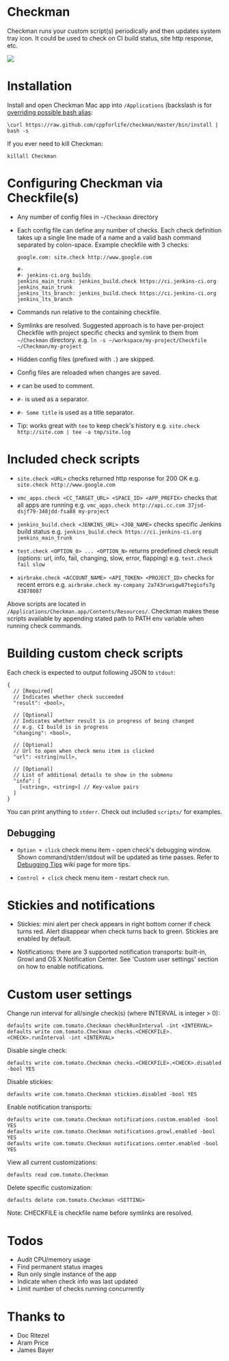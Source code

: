 # Checkman

Checkman runs your custom script(s) periodically and then updates system tray
icon. It could be used to check on CI build status, site http response, etc.

![](https://raw.github.com/cppforlife/checkman/master/screenshots/checkman.png)


# Installation

Install and open Checkman Mac app into `/Applications`
(backslash is for [overriding possible bash alias](http://en.wikipedia.org/wiki/Alias_(command\)#Overriding_aliases)):

    \curl https://raw.github.com/cppforlife/checkman/master/bin/install | bash -s

If you ever need to kill Checkman:

    killall Checkman


# Configuring Checkman via Checkfile(s)

* Any number of config files in `~/Checkman` directory

* Each config file can define any number of checks. Each check definition takes
  up a single line made of a name and a valid bash command separated by
  colon-space. Example checkfile with 3 checks:

    ```
    google.com: site.check http://www.google.com

    #-
    #- jenkins-ci.org builds
    jenkins_main_trunk: jenkins_build.check https://ci.jenkins-ci.org jenkins_main_trunk
    jenkins_lts_branch: jenkins_build.check https://ci.jenkins-ci.org jenkins_lts_branch
    ```

* Commands run relative to the containing checkfile.

* Symlinks are resolved. Suggested approach is to have per-project Checkfile
  with project specific checks and symlink to them from `~/Checkman` directory.
  e.g. `ln -s ~/workspace/my-project/Checkfile ~/Checkman/my-project`

* Hidden config files (prefixed with `.`) are skipped.

* Config files are reloaded when changes are saved.

* `#` can be used to comment.

* `#-` is used as a separator.

* `#- Some title` is used as a title separator.

* Tip: works great with `tee` to keep check's history
  e.g. `site.check http://site.com | tee -a tmp/site.log`


# Included check scripts

* `site.check <URL>` checks returned http response for 200 OK
  e.g. `site.check http://www.google.com`

* `vmc_apps.check <CC_TARGET_URL> <SPACE_ID> <APP_PREFIX>`
  checks that all apps are running
  e.g. `vmc_apps.check http://api.cc.com 37jsd-dsjf79-348jdd-fsa88 my-project`

* `jenkins_build.check <JENKINS_URL> <JOB_NAME>`
  checks specific Jenkins build status
  e.g. `jenkins_build.check https://ci.jenkins-ci.org jenkins_main_trunk`

* `test.check <OPTION_0> ... <OPTION_N>` returns predefined check result
  (options: url, info, fail, changing, slow, error, flapping)
  e.g. `test.check fail slow`

* `airbrake.check <ACCOUNT_NAME> <API_TOKEN> <PROJECT_ID>`
  checks for recent errors
  e.g. `airbrake.check my-company 2a743rueigw87tegiofs7g 43878087`

Above scripts are located in `/Applications/Checkman.app/Contents/Resources/`.
Checkman makes these scripts available by appending stated path to PATH env
variable when running check commands.


# Building custom check scripts

Each check is expected to output following JSON to `stdout`:

    {
      // [Required]
      // Indicates whether check succeeded
      "result": <bool>,

      // [Optional]
      // Indicates whether result is in progress of being changed
      // e.g. CI build is in progress
      "changing": <bool>,

      // [Optional]
      // Url to open when check menu item is clicked
      "url": <string|null>,

      // [Optional]
      // List of additional details to show in the submenu
      "info": [
        [<string>, <string>] // Key-value pairs
      ]
    }

You can print anything to `stderr`. Check out included `scripts/` for examples.


## Debugging

* `Option + click` check menu item - open check's debugging window.
  Shown command/stderr/stdout will be updated as time passes. Refer to
  [Debugging Tips](https://github.com/cppforlife/checkman/wiki/Debugging-Tips)
  wiki page for more tips.

* `Control + click` check menu item - restart check run.


# Stickies and notifications

* Stickies: mini alert per check appears in right bottom corner if check turns
  red. Alert disappear when check turns back to green. Stickies are enabled
  by default.

* Notifications: there are 3 supported notification transports: built-in,
  Growl and OS X Notification Center. See 'Custom user settings' section on how
  to enable notifications.


# Custom user settings

Change run interval for all/single check(s) (where INTERVAL is integer > 0):

    defaults write com.tomato.Checkman checkRunInterval -int <INTERVAL>
    defaults write com.tomato.Checkman checks.<CHECKFILE>.<CHECK>.runInterval -int <INTERVAL>

Disable single check:

    defaults write com.tomato.Checkman checks.<CHECKFILE>.<CHECK>.disabled -bool YES

Disable stickies:

    defaults write com.tomato.Checkman stickies.disabled -bool YES

Enable notification transports:

    defaults write com.tomato.Checkman notifications.custom.enabled -bool YES
    defaults write com.tomato.Checkman notifications.growl.enabled -bool YES
    defaults write com.tomato.Checkman notifications.center.enabled -bool YES

View all current customizations:

    defaults read com.tomato.Checkman

Delete specific customization:

    defaults delete com.tomato.Checkman <SETTING>

Note: CHECKFILE is checkfile name before symlinks are resolved.


# Todos

* Audit CPU/memory usage
* Find permanent status images
* Run only single instance of the app
* Indicate when check info was last updated
* Limit number of checks running concurrently


# Thanks to

* Doc Ritezel
* Aram Price
* James Bayer
